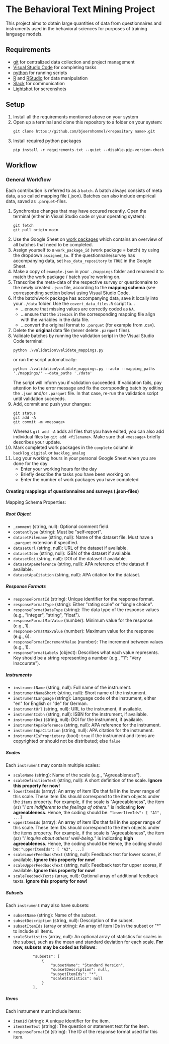 # The Behavioral Text Mining Project
This project aims to obtain large quantities of data from questionnaires and instruments used in the behavioral sciences for purposes of training language models.

## Requirements
- [git](https://github.com/git-guides/install-git) for centralized data collection and project management
- [Visual Studio Code](https://code.visualstudio.com/) for completing tasks
- [python](https://www.python.org/downloads/) for running scripts
- [R](https://cran.r-project.org/bin/windows/base/) and [RStudio](https://posit.co/downloads/) for data manipulation
- [Slack](https://slack.com/) for communication
- [Lightshot](https://app.prntscr.com/en/index.html) for screenshots

## Setup
1. Install all the requirements mentioned above on your system
2. Open up a terminal and clone this repository to a folder on your system:
    ```
    git clone https://github.com/bjoernhommel/<repository name>.git
    ```
3. Install required python packages
    ```
    pip install -r requirements.txt --quiet --disable-pip-version-check
    ```

## Workflow

### General Workflow
Each contribution is referred to as a `batch`. A batch always consists of meta data, a so called mapping file (.json). Batches can also include empirical data, saved as `.parquet`-files.

1. Synchronize changes that may have occured recently. Open the terminal (either in Visual Studio code or your operating system):
    ```
    git fetch
    git pull origin main
    ```
2. Use the Google Sheet on [work packages](https://docs.google000.com/spreadsheets/d/1FFwb4xN-BeSiqqDHpVWP9OOnE5okpUHMwsAkBqjN2so/edit#gid=0) which contains an overview of all batches that need to be completed.
3. Assign yourself to a `work_package_id` (work package = batch) by using the dropdown `assigned_to`. If the questionnaire/survey has accompanying data, set `has_data_repository` to `TRUE` in the Google Sheet.
4. Make a copy of `example.json` in your `./mappings` folder and renamed it to match the work package / batch you're working on.
5. Transcribe the meta-data of the respective survey or questionnaire to the newly created `.json` file, according to the **mapping schema** (see corresponding section below) using Visual Studio Code.
6. If the batch/work package has accompanying data, save it locally into your `./data` folder. Use the `covert_data_files.R` script to...
    - ...ensure that missing values are correctly coded as `NA`.
    - ...ensure that the `itemIds` in the corresponding mapping file align with the variables in the data file.
    - ...convert the original format to `.parquet` (for example from .csv).
7. Delete the **original** data file (never delete `.parquet` files).
8. Validate batches by running the validation script in the Visual Studio Code terminal:
    ```
    python .\validation\validate_mappings.py
    ```
    or run the script automatically:
    ```
    python .\validation\validate_mappings.py --auto --mapping_paths './mappings/' --data_paths './data'
    ```
    The script will inform you if validation succeeded. If validation fails, pay attention to the error message and fix the corrsponding batch by editing the `.json` and/or `.parquet` file. In that case, re-run the validation script until validation succeeds.
9. Add, commit and push your changes:
    ```
    git status
    git add -A
    git commit -m <message>
    ```
    Whereas `git add -A` adds all files that you have edited, you can also add individual files by `git add <filename>`. Make sure that `<message>` briefly describes your update.
10. Mark completed work packages in the `complete` column in `backlog_digital` or  `backlog_analog`
11. Log your working hours in your personal Google Sheet when you are done for the day
    - Enter your working hours for the day
    - Briefly describe the tasks you have been working on
    - Enter the number of work packages you have completed


#### Creating mappings of questionnaires and surveys (.json-files)
Mapping Schema Properties:

##### Root Object
- `_comment` (string, null): Optional comment field.
- `contentType` (string): Must be "self-report".
- `datasetFilename` (string, null): Name of the dataset file. Must have a `.parquet` extension if specified.
- `datasetUrl` (string, null): URL of the dataset if available.
- `datasetIsbn` (string, null): ISBN of the dataset if available.
- `datasetDoi` (string, null): DOI of the dataset if available.
- `datasetApaReference` (string, null): APA reference of the dataset if available.
- `datasetApaCitation` (string, null): APA citation for the dataset.
##### Response Formats
- `responseFormatId` (string): Unique identifier for the response format.
- `responseFormatType` (string): Either "rating scale" or "single choice".
- `responseFormatDataType` (string): The data type of the response values (e.g., "integer", "string", "float").
- `responseFormatMinValue` (number): Minimum value for the response (e.g., 1).
- `responseFormatMaxValue` (number): Maximum value for the response (e.g., 6).
- `responseFormatIncrementValue` (number): The increment between values (e.g., 1).
- `responseFormatLabels` (object): Describes what each value represents. Key should be a string representing a number (e.g., "1": "Very Inaccurate").
##### Instruments
- `instrumentName` (string, null): Full name of the instrument.
- `instrumentNameShort` (string, null): Short name of the instrument.
- `instrumentLanguage` (string): Language code of the instrument, either "en" for English or "de" for German.
- `instrumentUrl` (string, null): URL to the instrument, if available.
- `instrumentIsbn` (string, null): ISBN for the instrument, if available.
- `instrumentDoi` (string, null): DOI for the instrument, if available.
- `instrumentApaReference` (string, null): APA reference for the instrument.
- `instrumentApaCitation` (string, null): APA citation for the instrument.
- `instrumentIsProprietary` (bool): `true` if the instrument and items are copyrighted or should not be distributed; else `false`
##### Scales
Each `instrument` may contain multiple scales:
- `scaleName` (string): Name of the scale (e.g., "Agreeableness").
- `scaleDefinitionText` (string, null): A short definition of the scale. **Ignore this property for now!**
- `lowerItemIds` (array): An array of item IDs that fall in the lower range of this scale. These item IDs should correspond to the item objects under the `items` property. For example, if the scale is "Agreeableness", the item (`A1`) "_I am indifferent to the feelings of others._" is indicating **low agreeableness**. Hence, the coding should be: `"lowerItemIds": [ "A1", ...]`
- `upperItemIds` (array): An array of item IDs that fall in the upper range of this scale. These item IDs should correspond to the item objects under the items property. For example, if the scale is "Agreeableness", the item (`A2`) "_I inquire about others' well-being._" is indicating **high agreeableness**. Hence, the coding should be Hence, the coding should be: `"upperItemIds": [ "A2", ...]`
- `scaleLowerFeedbackText` (string, null): Feedback text for lower scores, if available. **Ignore this property for now!**
- `scaleUpperFeedbackText` (string, null): Feedback text for upper scores, if available. **Ignore this property for now!**
- `scaleFeedbackTexts` (array, null): Optional array of additional feedback texts. **Ignore this property for now!**
##### Subsets
Each `instrument` may also have subsets:
- `subsetName` (string): Name of the subset.
- `subsetDescription` (string, null): Description of the subset.
- `subsetItemIds` (array or string): An array of item IDs in the subset or "*" to include all items.
- `scaleStatistics` (array, null): An optional array of statistics for scales in the subset, such as the mean and standard deviation for each scale.
**For now, subsets may be coded as follows**:
```
            "subsets": [
                {
                    "subsetName": "Standard Version",
                    "subsetDescription": null,
                    "subsetItemIds": "*",
                    "scaleStatistics": null
                }
            ],
```
##### Items
Each instrument must include items:
- `itemId` (string): A unique identifier for the item.
- `itemStemText` (string): The question or statement text for the item.
- `responseFormatId` (string): The ID of the response format used for this item.